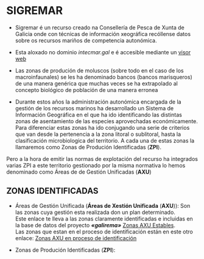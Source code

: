 # SIGREMAR

* Sigremar é un recurso creado na Consellería de Pesca de Xunta de Galicia onde con técnicas de información xeográfica recóllense datos sobre os recursos mariños de competencia autonómica.

* Esta aloxado no dominio _intecmar.gal_ e é accesible mediante un [visor web][]

* Las zonas de produción de moluscos (sobre todo en el caso de los macroinfaunales) se les ha denominado bancos (bancos marisqueros) de una manera genérica que muchas veces se ha extrapolado al concepto biológico de población de una manera erronea 

* Durante estos años la administración autonómica encargada de la gestión de los recursos marinos ha desarrollado un Sistema de Información Geográfica en el que ha ido identificando las distintas zonas de asentamiento de las especies aprovechadas económicamente. Para diferenciar estas zonas ha ido conjugando una serie de criterios que van desde la pertenencia a la zona litoral o sublitoral, hasta la clasificación microbiologica del territorio. A cada una de estas zonas la llamaremos como Zonas de Produción Identificadas (__ZPI__).

Pero a la hora de emitir las normas de explotación del recurso ha integrados varias ZPI a este territorio gestionado por la misma normativa lo hemos denominado como Áreas de de Gestión Unificadas (__AXU__)



## ZONAS IDENTIFICADAS

* Áreas de Gestión Unificada (__Áreas de Xestión Unificada__ (__AXU__)): Son las zonas cuya gestión esta realizada don un plan determinado.  
Este enlace te lleva a las zonas claramente identificadas e incluidas en la base de datos del proyecto ___«galirema»___ [Zonas AXU Estables](IndiceZonasPlan.md).  
Las zonas que estan en el proceso de identificación están en este otro enlace: [Zonas AXU en proceso de identificación](indicesZonasProduccion.md)

* Zonas de Produción Identificadas (__ZPI__):




 [visor web]: https://goo.gl/glKrkM


